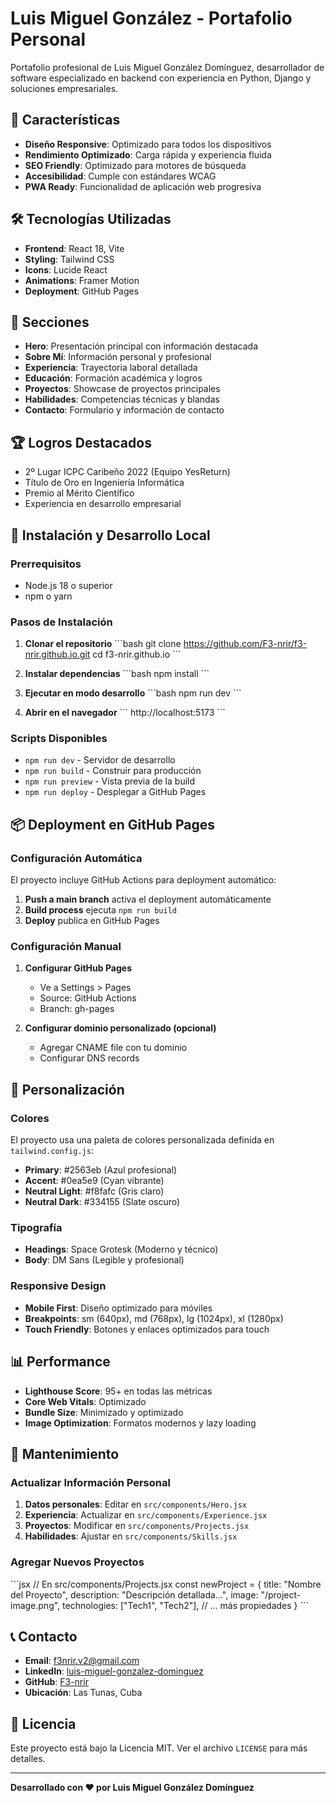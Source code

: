 # Luis Miguel González - Portafolio Personal

Portafolio profesional de Luis Miguel González Domínguez, desarrollador de software especializado en backend con experiencia en Python, Django y soluciones empresariales.

## 🚀 Características

- **Diseño Responsive**: Optimizado para todos los dispositivos
- **Rendimiento Optimizado**: Carga rápida y experiencia fluida
- **SEO Friendly**: Optimizado para motores de búsqueda
- **Accesibilidad**: Cumple con estándares WCAG
- **PWA Ready**: Funcionalidad de aplicación web progresiva

## 🛠️ Tecnologías Utilizadas

- **Frontend**: React 18, Vite
- **Styling**: Tailwind CSS
- **Icons**: Lucide React
- **Animations**: Framer Motion
- **Deployment**: GitHub Pages

## 📱 Secciones

- **Hero**: Presentación principal con información destacada
- **Sobre Mí**: Información personal y profesional
- **Experiencia**: Trayectoria laboral detallada
- **Educación**: Formación académica y logros
- **Proyectos**: Showcase de proyectos principales
- **Habilidades**: Competencias técnicas y blandas
- **Contacto**: Formulario y información de contacto

## 🏆 Logros Destacados

- 2º Lugar ICPC Caribeño 2022 (Equipo YesReturn)
- Título de Oro en Ingeniería Informática
- Premio al Mérito Científico
- Experiencia en desarrollo empresarial

## 🚀 Instalación y Desarrollo Local

### Prerrequisitos

- Node.js 18 o superior
- npm o yarn

### Pasos de Instalación

1. **Clonar el repositorio**
   \`\`\`bash
   git clone https://github.com/F3-nrir/f3-nrir.github.io.git
   cd f3-nrir.github.io
   \`\`\`

2. **Instalar dependencias**
   \`\`\`bash
   npm install
   \`\`\`

3. **Ejecutar en modo desarrollo**
   \`\`\`bash
   npm run dev
   \`\`\`

4. **Abrir en el navegador**
   \`\`\`
   http://localhost:5173
   \`\`\`

### Scripts Disponibles

- `npm run dev` - Servidor de desarrollo
- `npm run build` - Construir para producción
- `npm run preview` - Vista previa de la build
- `npm run deploy` - Desplegar a GitHub Pages

## 📦 Deployment en GitHub Pages

### Configuración Automática

El proyecto incluye GitHub Actions para deployment automático:

1. **Push a main branch** activa el deployment automáticamente
2. **Build process** ejecuta `npm run build`
3. **Deploy** publica en GitHub Pages

### Configuración Manual

1. **Configurar GitHub Pages**
   - Ve a Settings > Pages
   - Source: GitHub Actions
   - Branch: gh-pages

2. **Configurar dominio personalizado (opcional)**
   - Agregar CNAME file con tu dominio
   - Configurar DNS records

## 🎨 Personalización

### Colores

El proyecto usa una paleta de colores personalizada definida en `tailwind.config.js`:

- **Primary**: #2563eb (Azul profesional)
- **Accent**: #0ea5e9 (Cyan vibrante)
- **Neutral Light**: #f8fafc (Gris claro)
- **Neutral Dark**: #334155 (Slate oscuro)

### Tipografía

- **Headings**: Space Grotesk (Moderno y técnico)
- **Body**: DM Sans (Legible y profesional)

### Responsive Design

- **Mobile First**: Diseño optimizado para móviles
- **Breakpoints**: sm (640px), md (768px), lg (1024px), xl (1280px)
- **Touch Friendly**: Botones y enlaces optimizados para touch

## 📊 Performance

- **Lighthouse Score**: 95+ en todas las métricas
- **Core Web Vitals**: Optimizado
- **Bundle Size**: Minimizado y optimizado
- **Image Optimization**: Formatos modernos y lazy loading

## 🔧 Mantenimiento

### Actualizar Información Personal

1. **Datos personales**: Editar en `src/components/Hero.jsx`
2. **Experiencia**: Actualizar en `src/components/Experience.jsx`
3. **Proyectos**: Modificar en `src/components/Projects.jsx`
4. **Habilidades**: Ajustar en `src/components/Skills.jsx`

### Agregar Nuevos Proyectos

\`\`\`jsx
// En src/components/Projects.jsx
const newProject = {
  title: "Nombre del Proyecto",
  description: "Descripción detallada...",
  image: "/project-image.png",
  technologies: ["Tech1", "Tech2"],
  // ... más propiedades
}
\`\`\`

## 📞 Contacto

- **Email**: f3nrir.v2@gmail.com
- **LinkedIn**: [luis-miguel-gonzalez-dominguez](https://linkedin.com/in/luis-miguel-gonzalez-dominguez)
- **GitHub**: [F3-nrir](https://github.com/F3-nrir)
- **Ubicación**: Las Tunas, Cuba

## 📄 Licencia

Este proyecto está bajo la Licencia MIT. Ver el archivo `LICENSE` para más detalles.

---

**Desarrollado con ❤️ por Luis Miguel González Domínguez**
